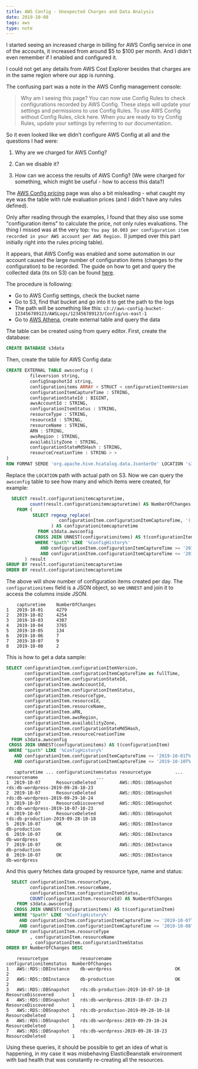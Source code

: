 ```yaml
---
title: AWS Config - Unexpected Charges and Data Analysis
date: 2019-10-08
tags: aws
type: note
---
```


I started seeing an increased charge in billing for AWS Config service in one of the accounts, it increased from around $5 to $100 per month.
And I didn't even remember if I enabled and configured it.

I could not get any details from AWS Cost Explorer besides that charges are in the same region where our app is running.

<!-- more -->

The confusing part was a note in the AWS Config management console:

> Why am I seeing this page?
> You can now use Config Rules to check configurations recorded by AWS Config. These steps will update your settings and permissions to use Config Rules.
> To use AWS Config without Config Rules, click here. When you are ready to try Config Rules, update your settings by referring to our documentation.

So it even looked like we didn't configure AWS Config at all and the questions I had were:

1) Why are we charged for AWS Config?

2) Can we disable it?

3) How can we access the results of AWS Config? (We were charged for something, which might be useful - how to access this data?)

The [AWS Config pricing](https://aws.amazon.com/config/pricing/) page was also a bit misleading - what caught my eye was the table with rule evaluation prices (and I didn't have any rules defined).

Only after reading through the examples, I found that they also use some "configuration items" to calculate the price, not only rules evaluations.
The thing I missed was at the very top: `You pay $0.003 per configuration item recorded in your AWS account per AWS Region.` (I jumped over this part initially right into the rules pricing table).

It appears, that AWS Config was enabled and some automation in our account caused the large number of configuration items (changes to the configuration) to be recorded.
The guide on how to get and query the collected data (its on S3) can be found [here](https://aws.amazon.com/premiumsupport/knowledge-center/retrieve-aws-config-items-per-month/).

The procedure is following:

* Go to AWS Config settings, check the bucket name
* Go to S3, find that bucket and go into it to get the path to the logs
* The path will be something like this: `s3://aws-config-bucket-123456789123/AWSLogs/123456789123/Config/us-east-1`
* Go to [AWS Athena](https://console.aws.amazon.com/athena/home), create external table and query the data

The table can be created using from query editor.
First, create the database:

```sql
CREATE DATABASE s3data
```

Then, create the table for AWS Config data:

```sql
CREATE EXTERNAL TABLE awsconfig (
         fileversion string,
         configSnapshotId string,
         configurationitems ARRAY < STRUCT < configurationItemVersion : STRING,
         configurationItemCaptureTime : STRING,
         configurationStateId : BIGINT,
         awsAccountId : STRING,
         configurationItemStatus : STRING,
         resourceType : STRING,
         resourceId : STRING,
         resourceName : STRING,
         ARN : STRING,
         awsRegion : STRING,
         availabilityZone : STRING,
         configurationStateMd5Hash : STRING,
         resourceCreationTime : STRING > > 
)
ROW FORMAT SERDE 'org.apache.hive.hcatalog.data.JsonSerDe' LOCATION 's3://aws-config-bucket-123456789123/AWSLogs/123456789123/Config/us-east-1/'
```

Replace the `LOCATION` path with actual path on S3.
Now we can query the `awsconfig` table to see how many and which items were created, for example:

```sql
  SELECT result.configurationitemcapturetime,
         count(result.configurationitemcapturetime) AS NumberOfChanges
    FROM (
          SELECT regexp_replace(
                    configurationItem.configurationItemCaptureTime, '(.+)(T.+)', '$1'
                 ) AS configurationitemcapturetime
            FROM s3data.awsconfig
           CROSS JOIN UNNEST(configurationitems) AS t(configurationItem)
           WHERE "$path" LIKE '%ConfigHistory%'
             AND configurationItem.configurationItemCaptureTime >= '2019-10-01T%'
             AND configurationItem.configurationItemCaptureTime <= '2019-10-10T%'
       ) result
GROUP BY result.configurationitemcapturetime
ORDER BY result.configurationitemcapturetime
```

The above will show number of configuration items created per day.
The `configurationitems` field is a JSON object, so we `UNNEST` and join it to access the columns inside JSON.

```
    capturetime    NumberOfChanges
1   2019-10-01     4279
2   2019-10-02     4254
3   2019-10-03     4307
4   2019-10-04     3765
5   2019-10-05     134
6   2019-10-06     7
7   2019-10-07     9
8   2019-10-08     2
```

This is how to get a data sample:

```sql
SELECT configurationItem.configurationItemVersion,
       configurationItem.configurationItemCaptureTime as fullTime,
       configurationItem.configurationStateId,
       configurationItem.awsAccountId,
       configurationItem.configurationItemStatus,
       configurationItem.resourceType,
       configurationItem.resourceId,
       configurationItem.resourceName,
       configurationItem.aRN,
       configurationItem.awsRegion,
       configurationItem.availabilityZone,
       configurationItem.configurationStateMd5Hash,
       configurationItem.resourceCreationTime
  FROM s3data.awsconfig
 CROSS JOIN UNNEST(configurationitems) AS t(configurationItem)
 WHERE "$path" LIKE '%ConfigHistory%'
   AND configurationItem.configurationItemCaptureTime >= '2019-10-01T%'
   AND configurationItem.configurationItemCaptureTime <= '2019-10-10T%'
```

```
   capturetime ... configurationitemstatus resourcetype         ... resourcename                      ...
1  2019-10-07      ResourceDeleted         AWS::RDS::DBSnapshot     rds:db-wordpress-2019-09-28-10-23
2  2019-10-07      ResourceDeleted         AWS::RDS::DBSnapshot     rds:db-wordpress-2019-09-29-10-24
3  2019-10-07      ResourceDiscovered      AWS::RDS::DBSnapshot     rds:db-wordpress-2019-10-07-10-23
4  2019-10-07      ResourceDeleted         AWS::RDS::DBSnapshot     rds:db-production-2019-09-28-10-18
5  2019-10-07      OK                      AWS::RDS::DBInstance     db-production
6  2019-10-07      OK                      AWS::RDS::DBInstance     db-wordpress
7  2019-10-07      OK                      AWS::RDS::DBInstance     db-production
8  2019-10-07      OK                      AWS::RDS::DBInstance     db-wordpress
```

And this query fetches data grouped by resource type, name and status:

```sql
  SELECT configurationItem.resourceType,
         configurationItem.resourceName,
         configurationItem.configurationItemStatus,
         COUNT(configurationItem.resourceId) AS NumberOfChanges
    FROM s3data.awsconfig
   CROSS JOIN UNNEST(configurationitems) AS t(configurationItem)
   WHERE "$path" LIKE '%ConfigHistory%'
     AND configurationItem.configurationItemCaptureTime >= '2019-10-07T%'
     AND configurationItem.configurationItemCaptureTime <= '2019-10-08T%'
GROUP BY configurationItem.resourceType
         , configurationItem.resourceName
         , configurationItem.configurationItemStatus
ORDER BY NumberOfChanges DESC
```

```
    resourcetype            resourcename                        configurationitemstatus  NumberOfChanges
1   AWS::RDS::DBInstance    db-wordpress                        OK                       2
2   AWS::RDS::DBInstance    db-production                       OK                       2
3   AWS::RDS::DBSnapshot    rds:db-production-2019-10-07-10-18  ResourceDiscovered       1
4   AWS::RDS::DBSnapshot    rds:db-wordpress-2019-10-07-10-23   ResourceDiscovered       1
5   AWS::RDS::DBSnapshot    rds:db-production-2019-09-28-10-18  ResourceDeleted          1
6   AWS::RDS::DBSnapshot    rds:db-wordpress-2019-09-29-10-24   ResourceDeleted          1
7   AWS::RDS::DBSnapshot    rds:db-wordpress-2019-09-28-10-23   ResourceDeleted          1
```

Using these queries, it should be possible to get an idea of what is happening, in my case it was misbehaving ElasticBeanstalk environment with bad health that was constantly re-creating all the resources.
